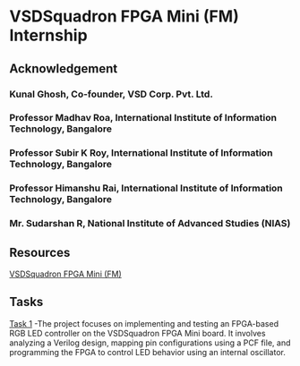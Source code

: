 # VSDSquadron FPGA Mini (FM) Internship 
## Acknowledgement
### Kunal Ghosh, Co-founder, VSD Corp. Pvt. Ltd.

### Professor Madhav Roa, International Institute of Information Technology, Bangalore

### Professor Subir K Roy, International Institute of Information Technology, Bangalore

### Professor Himanshu Rai, International Institute of Information Technology, Bangalore

### Mr. Sudarshan R, National Institute of Advanced Studies (NIAS)
## Resources
[VSDSquadron FPGA Mini (FM)](https://www.vlsisystemdesign.com/vsdsquadronfm/)
## Tasks
[Task 1](https://github.com/Arihaansingh/VSDSquadron_fpga_mini-FM-Internship_By-Arihaan_singh/blob/main/Task%201%20.md) -The project focuses on implementing and testing an FPGA-based RGB LED controller on the VSDSquadron FPGA Mini board. It involves analyzing a Verilog design, mapping pin configurations using a PCF file, and programming the FPGA to control LED behavior using an internal oscillator.









